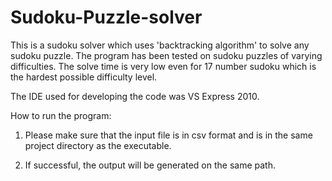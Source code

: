 # Sudoku-Puzzle-solver

This is a sudoku solver which uses 'backtracking algorithm' to solve any sudoku puzzle. The program has been tested on sudoku puzzles of varying difficulties. The solve time is very low even for 17 number sudoku which is the hardest possible difficulty level.

The IDE used for developing the code was VS Express 2010.

How to run the program:

1. Please make sure that the input file is in csv format and is in the same project directory 
    as the executable.

2. If successful, the output will be generated on the same path.
